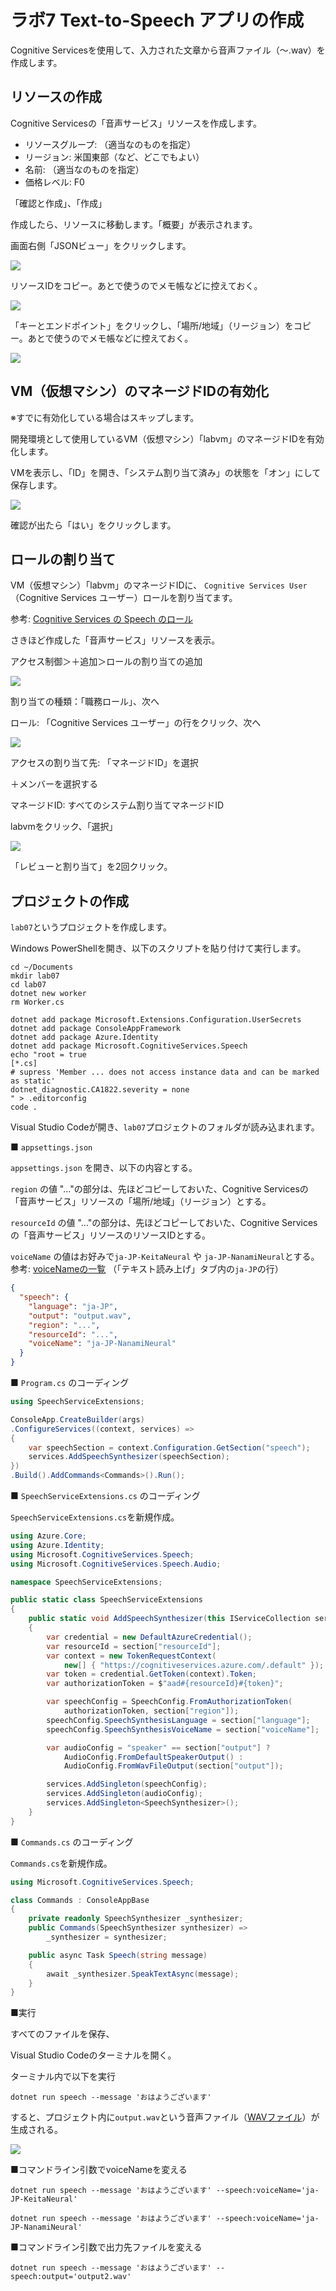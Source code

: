 # ラボ7 Text-to-Speech アプリの作成


Cognitive Servicesを使用して、入力された文章から音声ファイル（～.wav）を作成します。

## リソースの作成

Cognitive Servicesの「音声サービス」リソースを作成します。

- リソースグループ: （適当なのものを指定）
- リージョン: 米国東部（など、どこでもよい）
- 名前: （適当なのものを指定）
- 価格レベル: F0

「確認と作成」、「作成」

作成したら、リソースに移動します。「概要」が表示されます。

画面右側「JSONビュー」をクリックします。

![](images/ss-2023-04-05-15-53-26.png)

リソースIDをコピー。あとで使うのでメモ帳などに控えておく。

![](images/ss-2023-04-05-15-55-00.png)

「キーとエンドポイント」をクリックし、「場所/地域」（リージョン）をコピー。あとで使うのでメモ帳などに控えておく。

![](images/ss-2023-04-05-21-39-59.png)


## VM（仮想マシン）のマネージドIDの有効化

※すでに有効化している場合はスキップします。

開発環境として使用しているVM（仮想マシン）「labvm」のマネージドIDを有効化します。

VMを表示し、「ID」を開き、「システム割り当て済み」の状態を「オン」にして保存します。

![](images/ss-2023-04-05-15-56-54.png)

確認が出たら「はい」をクリックします。

## ロールの割り当て

VM（仮想マシン）「labvm」のマネージドIDに、
`Cognitive Services User` （Cognitive Services ユーザー）ロールを割り当てます。

参考: [Cognitive Services の Speech のロール](https://learn.microsoft.com/ja-jp/azure/cognitive-services/speech-service/role-based-access-control#roles-for-speech-resources)

さきほど作成した「音声サービス」リソースを表示。

アクセス制御＞＋追加＞ロールの割り当ての追加

![](images/ss-2023-04-05-17-01-18.png)

割り当ての種類：「職務ロール」、次へ

ロール: 「Cognitive Services ユーザー」の行をクリック、次へ

![](images/ss-2023-04-05-17-03-27.png)

アクセスの割り当て先: 「マネージドID」を選択

＋メンバーを選択する

マネージドID: すべてのシステム割り当てマネージドID

labvmをクリック、「選択」

![](images/ss-2023-04-05-17-05-06.png)

「レビューと割り当て」を2回クリック。

## プロジェクトの作成

`lab07`というプロジェクトを作成します。

Windows PowerShellを開き、以下のスクリプトを貼り付けて実行します。

```
cd ~/Documents
mkdir lab07
cd lab07
dotnet new worker
rm Worker.cs

dotnet add package Microsoft.Extensions.Configuration.UserSecrets
dotnet add package ConsoleAppFramework
dotnet add package Azure.Identity
dotnet add package Microsoft.CognitiveServices.Speech
echo "root = true
[*.cs]
# supress 'Member ... does not access instance data and can be marked as static'
dotnet_diagnostic.CA1822.severity = none
" > .editorconfig
code .
```

Visual Studio Codeが開き、`lab07`プロジェクトのフォルダが読み込まれます。


■ `appsettings.json`

`appsettings.json` を開き、以下の内容とする。

`region` の値 "..."の部分は、先ほどコピーしておいた、Cognitive Servicesの「音声サービス」リソースの「場所/地域」（リージョン）とする。

`resourceId` の値 "..."の部分は、先ほどコピーしておいた、Cognitive Servicesの「音声サービス」リソースのリソースIDとする。

`voiceName` の値はお好みで`ja-JP-KeitaNeural` や `ja-JP-NanamiNeural`とする。参考: [voiceNameの一覧](https://learn.microsoft.com/ja-jp/azure/cognitive-services/speech-service/language-support?tabs=tts#supported-languages) （「テキスト読み上げ」タブ内の`ja-JP`の行）

```json
{
  "speech": {
    "language": "ja-JP",
    "output": "output.wav",
    "region": "...",
    "resourceId": "...",
    "voiceName": "ja-JP-NanamiNeural"
  }
}
```

■ `Program.cs` のコーディング

```cs
using SpeechServiceExtensions;

ConsoleApp.CreateBuilder(args)
.ConfigureServices((context, services) =>
{
    var speechSection = context.Configuration.GetSection("speech");
    services.AddSpeechSynthesizer(speechSection);
})
.Build().AddCommands<Commands>().Run();
```

■ `SpeechServiceExtensions.cs` のコーディング

`SpeechServiceExtensions.cs`を新規作成。

```cs
using Azure.Core;
using Azure.Identity;
using Microsoft.CognitiveServices.Speech;
using Microsoft.CognitiveServices.Speech.Audio;

namespace SpeechServiceExtensions;

public static class SpeechServiceExtensions
{
    public static void AddSpeechSynthesizer(this IServiceCollection services, IConfigurationSection section)
    {
        var credential = new DefaultAzureCredential();
        var resourceId = section["resourceId"];
        var context = new TokenRequestContext(
            new[] { "https://cognitiveservices.azure.com/.default" });
        var token = credential.GetToken(context).Token;
        var authorizationToken = $"aad#{resourceId}#{token}";

        var speechConfig = SpeechConfig.FromAuthorizationToken(
            authorizationToken, section["region"]);
        speechConfig.SpeechSynthesisLanguage = section["language"];
        speechConfig.SpeechSynthesisVoiceName = section["voiceName"];

        var audioConfig = "speaker" == section["output"] ?
            AudioConfig.FromDefaultSpeakerOutput() :
            AudioConfig.FromWavFileOutput(section["output"]);

        services.AddSingleton(speechConfig);
        services.AddSingleton(audioConfig);
        services.AddSingleton<SpeechSynthesizer>();
    }
}
```

■ `Commands.cs` のコーディング

`Commands.cs`を新規作成。

```cs
using Microsoft.CognitiveServices.Speech;

class Commands : ConsoleAppBase
{
    private readonly SpeechSynthesizer _synthesizer;
    public Commands(SpeechSynthesizer synthesizer) =>
        _synthesizer = synthesizer;

    public async Task Speech(string message)
    {
        await _synthesizer.SpeakTextAsync(message);
    }
}
```

■実行

すべてのファイルを保存、

Visual Studio Codeのターミナルを開く。

ターミナル内で以下を実行

```
dotnet run speech --message 'おはようございます'
```

すると、プロジェクト内に`output.wav`という音声ファイル（[WAVファイル](https://ja.wikipedia.org/wiki/WAV)）が生成される。


![](images/ss-2023-04-05-18-10-04.png)

■コマンドライン引数でvoiceNameを変える

```
dotnet run speech --message 'おはようございます' --speech:voiceName='ja-JP-KeitaNeural'

dotnet run speech --message 'おはようございます' --speech:voiceName='ja-JP-NanamiNeural'
```

■コマンドライン引数で出力先ファイルを変える

```
dotnet run speech --message 'おはようございます' --speech:output='output2.wav'
```